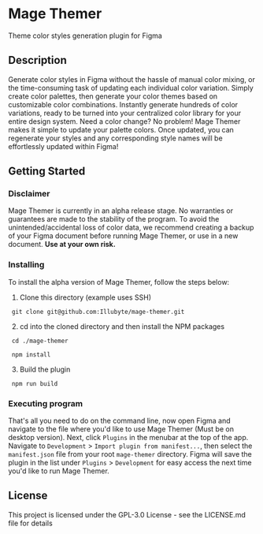 # Mage Themer

Theme color styles generation plugin for Figma

## Description

Generate color styles in Figma without the hassle of manual color mixing, or the time-consuming task of updating each individual color variation. Simply create color palettes, then generate your color themes based on customizable color combinations. Instantly generate hundreds of color variations, ready to be turned into your centralized color library for your entire design system. Need a color change? No problem! Mage Themer makes it simple to update your palette colors. Once updated, you can regenerate your styles and any corresponding style names will be effortlessly updated within Figma!

## Getting Started

### Disclaimer

Mage Themer is currently in an alpha release stage. No warranties or guarantees are made to the stability of the program. To avoid the unintended/accidental loss of color data, we recommend creating a backup of your Figma document before running Mage Themer, or use in a new document.
**Use at your own risk.**

### Installing

To install the alpha version of Mage Themer, follow the steps below:

 1. Clone this directory (example uses SSH)
```
 git clone git@github.com:Illubyte/mage-themer.git
```
 2. cd into the cloned directory and then install the NPM packages
```
 cd ./mage-themer
```
```
 npm install
```
 3. Build the plugin
```
 npm run build
```

### Executing program

That's all you need to do on the command line, now open Figma and navigate to the file where you'd like to use Mage Themer (Must be on desktop version). Next, click `Plugins` in the menubar at the top of the app. Navigate to `Development` > `Import plugin from manifest...`, then select the `manifest.json` file from your root `mage-themer` directory. Figma will save the plugin in the list under `Plugins` > `Development` for easy access the next time you'd like to run Mage Themer.

## License

This project is licensed under the GPL-3.0 License - see the LICENSE.md file for details